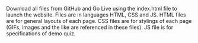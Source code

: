 Download all files from GitHub and Go Live using the index.html file to launch the website.
Files are in languages HTML, CSS and JS.
HTML files are for general layouts of each page.
CSS files are for stylings of each page (GIFs, images and the like are referenced in these files).
JS file is for specifications of demo quiz.
